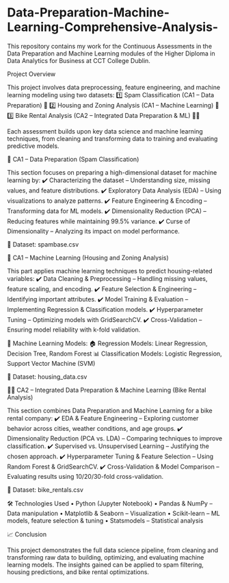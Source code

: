# Data-Preparation-Machine-Learning-Comprehensive-Analysis-

This repository contains my work for the Continuous Assessments in the Data Preparation and Machine Learning modules of the Higher Diploma in Data Analytics for Business at CCT College Dublin.

Project Overview

This project involves data preprocessing, feature engineering, and machine learning modeling using two datasets:
1️⃣ Spam Classification (CA1 – Data Preparation) 📨
2️⃣ Housing and Zoning Analysis (CA1 – Machine Learning) 🏡
3️⃣ Bike Rental Analysis (CA2 – Integrated Data Preparation & ML) 🚴‍♂️

Each assessment builds upon key data science and machine learning techniques, from cleaning and transforming data to training and evaluating predictive models.

📌 CA1 – Data Preparation (Spam Classification)

This section focuses on preparing a high-dimensional dataset for machine learning by:
✔️ Characterizing the dataset – Understanding size, missing values, and feature distributions.
✔️ Exploratory Data Analysis (EDA) – Using visualizations to analyze patterns.
✔️ Feature Engineering & Encoding – Transforming data for ML models.
✔️ Dimensionality Reduction (PCA) – Reducing features while maintaining 99.5% variance.
✔️ Curse of Dimensionality – Analyzing its impact on model performance.

🔹 Dataset: spambase.csv

🏡 CA1 – Machine Learning (Housing and Zoning Analysis)

This part applies machine learning techniques to predict housing-related variables:
✔️ Data Cleaning & Preprocessing – Handling missing values, feature scaling, and encoding.
✔️ Feature Selection & Engineering – Identifying important attributes.
✔️ Model Training & Evaluation – Implementing Regression & Classification models.
✔️ Hyperparameter Tuning – Optimizing models with GridSearchCV.
✔️ Cross-Validation – Ensuring model reliability with k-fold validation.

🔹 Machine Learning Models:
🏠 Regression Models: Linear Regression, Decision Tree, Random Forest
📊 Classification Models: Logistic Regression, Support Vector Machine (SVM)

🔹 Dataset: housing_data.csv

🚴‍♂️ CA2 – Integrated Data Preparation & Machine Learning (Bike Rental Analysis)

This section combines Data Preparation and Machine Learning for a bike rental company:
✔️ EDA & Feature Engineering – Exploring customer behavior across cities, weather conditions, and age groups.
✔️ Dimensionality Reduction (PCA vs. LDA) – Comparing techniques to improve classification.
✔️ Supervised vs. Unsupervised Learning – Justifying the chosen approach.
✔️ Hyperparameter Tuning & Feature Selection – Using Random Forest & GridSearchCV.
✔️ Cross-Validation & Model Comparison – Evaluating results using 10/20/30-fold cross-validation.

🔹 Dataset: bike_rentals.csv

🛠 Technologies Used
	•	Python (Jupyter Notebook)
	•	Pandas & NumPy – Data manipulation
	•	Matplotlib & Seaborn – Visualization
	•	Scikit-learn – ML models, feature selection & tuning
	•	Statsmodels – Statistical analysis


📈 Conclusion

This project demonstrates the full data science pipeline, from cleaning and transforming raw data to building, optimizing, and evaluating machine learning models. The insights gained can be applied to spam filtering, housing predictions, and bike rental optimizations.
